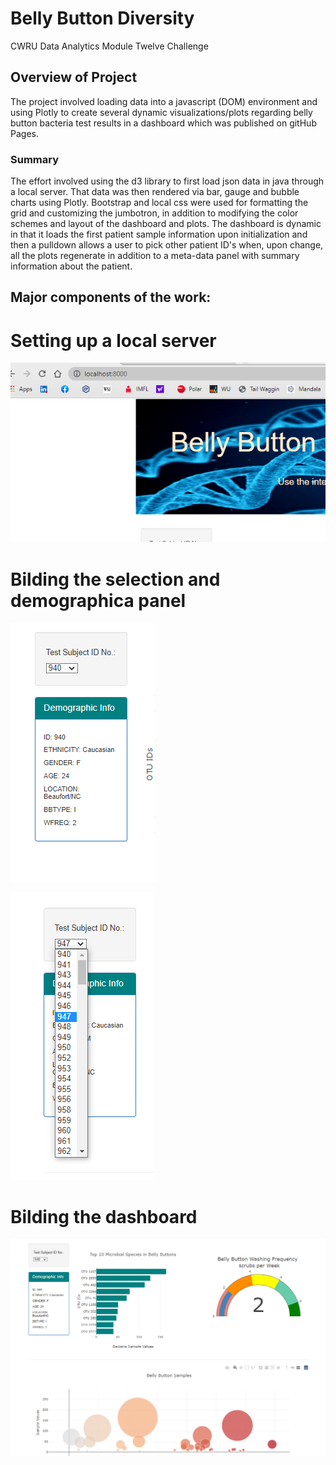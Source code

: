 # Belly Button Diversity

CWRU Data Analytics Module Twelve Challenge


## Overview of Project

The project involved loading data into a javascript (DOM) environment and using Plotly to create several dynamic visualizations/plots regarding belly button bacteria test results in a dashboard which was published on gitHub Pages.   

### Summary

The effort involved using the d3 library to first load json data in java through a local server.  That data was then rendered via bar, gauge and bubble charts using Plotly.   Bootstrap and local css were used for formatting the grid and customizing the jumbotron, in addition to modifying the color schemes and layout of the dashboard and plots.  The dashboard is dynamic in that it loads the first patient sample information upon initialization and then a pulldown allows a user to pick other patient ID's when, upon change, all the plots regenerate in addition to a meta-data panel with summary information about the patient.  

## Major components of the work:

# Setting up a local server

![img](https://github.com/fhsal/Belly_Button_Diversity/blob/main/images/local_server.png)

# Bilding the selection and demographica panel 

![img](https://github.com/fhsal/Belly_Button_Diversity/blob/main/images/demographic1.png)

![img](https://github.com/fhsal/Belly_Button_Diversity/blob/main/images/demographic2.png)

# Bilding the dashboard

![img](https://github.com/fhsal/Belly_Button_Diversity/blob/main/images/dashboard.png)

